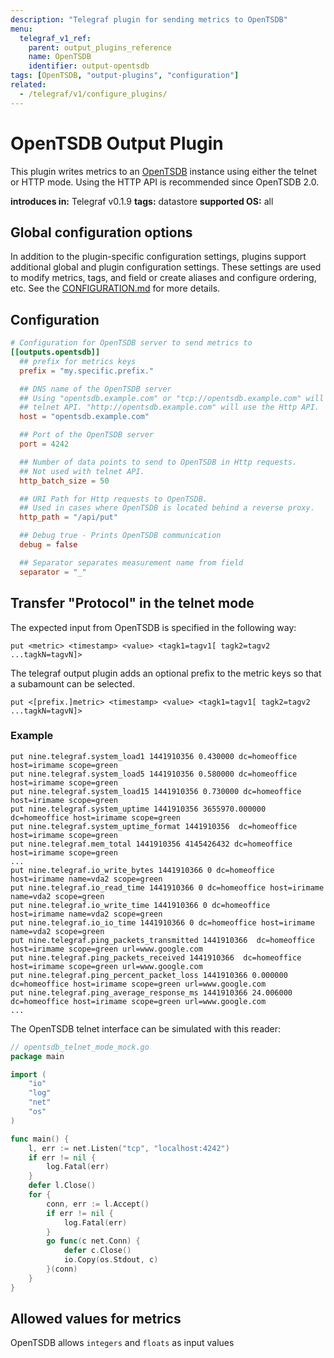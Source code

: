 ```yaml
---
description: "Telegraf plugin for sending metrics to OpenTSDB"
menu:
  telegraf_v1_ref:
    parent: output_plugins_reference
    name: OpenTSDB
    identifier: output-opentsdb
tags: [OpenTSDB, "output-plugins", "configuration"]
related:
  - /telegraf/v1/configure_plugins/
---
```


# OpenTSDB Output Plugin

This plugin writes metrics to an [OpenTSDB](http://opentsdb.net/) instance using either
the telnet or HTTP mode. Using the HTTP API is recommended since OpenTSDB 2.0.

**introduces in:** Telegraf v0.1.9
**tags:** datastore
**supported OS:** all

[opentsdb]: http://opentsdb.net/

## Global configuration options <!-- @/docs/includes/plugin_config.md -->

In addition to the plugin-specific configuration settings, plugins support
additional global and plugin configuration settings. These settings are used to
modify metrics, tags, and field or create aliases and configure ordering, etc.
See the [CONFIGURATION.md](/telegraf/v1/configuration/#plugins) for more details.

[CONFIGURATION.md]: ../../../docs/CONFIGURATION.md#plugins

## Configuration

```toml @sample.conf
# Configuration for OpenTSDB server to send metrics to
[[outputs.opentsdb]]
  ## prefix for metrics keys
  prefix = "my.specific.prefix."

  ## DNS name of the OpenTSDB server
  ## Using "opentsdb.example.com" or "tcp://opentsdb.example.com" will use the
  ## telnet API. "http://opentsdb.example.com" will use the Http API.
  host = "opentsdb.example.com"

  ## Port of the OpenTSDB server
  port = 4242

  ## Number of data points to send to OpenTSDB in Http requests.
  ## Not used with telnet API.
  http_batch_size = 50

  ## URI Path for Http requests to OpenTSDB.
  ## Used in cases where OpenTSDB is located behind a reverse proxy.
  http_path = "/api/put"

  ## Debug true - Prints OpenTSDB communication
  debug = false

  ## Separator separates measurement name from field
  separator = "_"
```

## Transfer "Protocol" in the telnet mode

The expected input from OpenTSDB is specified in the following way:

```text
put <metric> <timestamp> <value> <tagk1=tagv1[ tagk2=tagv2 ...tagkN=tagvN]>
```

The telegraf output plugin adds an optional prefix to the metric keys so that a
subamount can be selected.

```text
put <[prefix.]metric> <timestamp> <value> <tagk1=tagv1[ tagk2=tagv2 ...tagkN=tagvN]>
```

### Example

```text
put nine.telegraf.system_load1 1441910356 0.430000 dc=homeoffice host=irimame scope=green
put nine.telegraf.system_load5 1441910356 0.580000 dc=homeoffice host=irimame scope=green
put nine.telegraf.system_load15 1441910356 0.730000 dc=homeoffice host=irimame scope=green
put nine.telegraf.system_uptime 1441910356 3655970.000000 dc=homeoffice host=irimame scope=green
put nine.telegraf.system_uptime_format 1441910356  dc=homeoffice host=irimame scope=green
put nine.telegraf.mem_total 1441910356 4145426432 dc=homeoffice host=irimame scope=green
...
put nine.telegraf.io_write_bytes 1441910366 0 dc=homeoffice host=irimame name=vda2 scope=green
put nine.telegraf.io_read_time 1441910366 0 dc=homeoffice host=irimame name=vda2 scope=green
put nine.telegraf.io_write_time 1441910366 0 dc=homeoffice host=irimame name=vda2 scope=green
put nine.telegraf.io_io_time 1441910366 0 dc=homeoffice host=irimame name=vda2 scope=green
put nine.telegraf.ping_packets_transmitted 1441910366  dc=homeoffice host=irimame scope=green url=www.google.com
put nine.telegraf.ping_packets_received 1441910366  dc=homeoffice host=irimame scope=green url=www.google.com
put nine.telegraf.ping_percent_packet_loss 1441910366 0.000000 dc=homeoffice host=irimame scope=green url=www.google.com
put nine.telegraf.ping_average_response_ms 1441910366 24.006000 dc=homeoffice host=irimame scope=green url=www.google.com
...
```

The OpenTSDB telnet interface can be simulated with this reader:

```go
// opentsdb_telnet_mode_mock.go
package main

import (
    "io"
    "log"
    "net"
    "os"
)

func main() {
    l, err := net.Listen("tcp", "localhost:4242")
    if err != nil {
        log.Fatal(err)
    }
    defer l.Close()
    for {
        conn, err := l.Accept()
        if err != nil {
            log.Fatal(err)
        }
        go func(c net.Conn) {
            defer c.Close()
            io.Copy(os.Stdout, c)
        }(conn)
    }
}

```

## Allowed values for metrics

OpenTSDB allows `integers` and `floats` as input values
